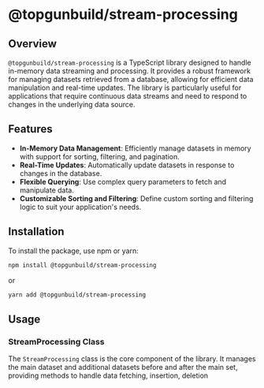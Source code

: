 # @topgunbuild/stream-processing

## Overview

`@topgunbuild/stream-processing` is a TypeScript library designed to handle in-memory data streaming and processing. It provides a robust framework for managing datasets retrieved from a database, allowing for efficient data manipulation and real-time updates. The library is particularly useful for applications that require continuous data streams and need to respond to changes in the underlying data source.

## Features

- **In-Memory Data Management**: Efficiently manage datasets in memory with support for sorting, filtering, and pagination.
- **Real-Time Updates**: Automatically update datasets in response to changes in the database.
- **Flexible Querying**: Use complex query parameters to fetch and manipulate data.
- **Customizable Sorting and Filtering**: Define custom sorting and filtering logic to suit your application's needs.

## Installation

To install the package, use npm or yarn:

```bash
npm install @topgunbuild/stream-processing
```

or

```bash
yarn add @topgunbuild/stream-processing
```

## Usage

### StreamProcessing Class

The `StreamProcessing` class is the core component of the library. It manages the main dataset and additional datasets before and after the main set, providing methods to handle data fetching, insertion, deletion
